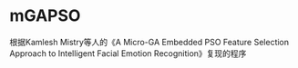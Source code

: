 # mGAPSO
根据Kamlesh Mistry等人的《A Micro-GA Embedded PSO Feature Selection Approach to Intelligent Facial Emotion Recognition》复现的程序
